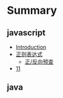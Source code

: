 # Summary

## javascript

* [Introduction](README.md)
* [正则表达式](zheng-ze-biao-da-shi.md)
  * [正/反向预查](zheng-ze-biao-da-shi/6b63-fan-xiang-yu-cha.md)
* [11](11.md)

## java


